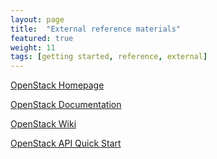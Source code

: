 ```yaml
---
layout: page
title:  "External reference materials"
featured: true
weight: 11
tags: [getting started, reference, external]
---
```


[OpenStack Homepage](http://www.openstack.org)

[OpenStack Documentation](http://docs.openstack.org)

[OpenStack Wiki](http://wiki.openstack.org)

[OpenStack API Quick Start](http://developer.openstack.org/api-guide/quick-start/)
